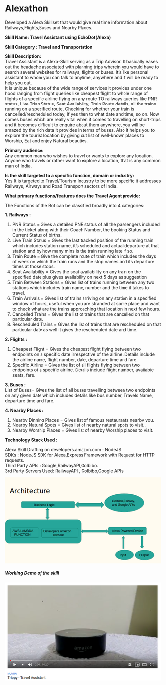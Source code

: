 # Alexathon
Developed a Alexa Skillset that would give real time information about Railways,Flights,Buses and Nearby Places.


<b>Skill Name: Travel Assistant using EchoDot(Alexa)</b>



<b>Skill Category : Travel and Transportation</b>


<b>Skill Description:</b><br>
Travel Assistant is a Alexa-Skill serving as a Trip Advisor. It basically eases out the headache associated with planning trips wherein you would have to search several websites for railways, flights or buses. It’s like personal assistant to whom you can talk to anytime, anywhere and it will be ready to help you out.<br>
It is unique because of the wide range of services it provides under one hood ranging from flight queries like cheapest flight to whole range of flights of a specific airline flying on any route TO railways queries like PNR status, Live Trian Status, Seat Availability, Train Route details, all the trains running on a specified route, Checking for whether your train is cancelled/rescheduled today, If yes then to what date and time, so on. Now comes buses which are really vital when it comes to travelling on short-trips and it becomes difficult to enquire about them anywhere, you will be amazed by the rich data it provides in terms of buses. Also it helps you to explore the tourist location by giving out list of well-known places to Worship, Eat and enjoy Natural beauties.<br>

<b>Primary audience: </b><br>
Any common man who wishes to travel or wants to explore any location. Anyone who travels or rather want to explore a location, that is any common man of India.


<b>Is the skill targeted to a specific function, domain or industry: </b><br>
Yes It is targeted to Travel/Tourism Industry to be more specific it addresses Railways, Airways and Road Transport sectors of India.

<b>What primary functions/features does the Travel Agent provide:</b><br>

The Functions of the Bot can be classified broadly into 4 categories:


<b>1. Railways :</b>

1.	PNR Status = Gives a detailed PNR status of all the passengers included in the ticket along with their Coach Number, the booking Status and Current Status of births.
2.	Live Train Status = Gives the last tracked position of the running train which includes station name, it’s scheduled and actual departure at that station and by how many mins is the train running late if so.
3.	Train Route = Give the complete route of train which includes the days of week on which the train runs and the stop names and its departure times at those stops.
4.	Seat Availability = Gives the seat availability on any train on the specified date plus gives availability on next 5 days as suggestion
5.	Train Between Stations = Gives list of trains running between any two stations which includes train name, number and the time it takes to travel.
6.	Train Arrivals = Gives list of trains arriving on any station in a specified window of hours, useful when you are stranded at some place and want to check what are the trains approaching that location in next few hours.
7.	Cancelled Trains = Gives the list of trains that are cancelled on that particular date.
8.	Rescheduled Trains = Gives the list of trains that are rescheduled on that particular date as well it gives the rescheduled date and time.


<b>2. Flights :</b>
1.	Cheapest Flight = Gives the cheapest flight flying between two endpoints on a specific date irrespective of the airline. Details include the airline name, flight number, date, departure time and fare.
2.	Specific Airline = Gives the list of all flights flying between two endpoints of a specific airline. Details include flight number, available seats, fare.


<b>3. Buses :</b><br>
List of Buses= Gives the list of all buses travelling between two endpoints on any given date which includes details like bus number, Travels Name, departure time and fare.


<b>4. Nearby Places :</b>

1.	Nearby Dinning Places = Gives list of famous restaurants nearby you.
2.	Nearby Natural Spots = Gives list of nearby natural spots to visit..
3.	Nearby Worship Places = Gives list of nearby Worship places to visit.



<b>Technology Stack Used :</b>

Alexa Skill Drafting on developers.amazon.com : NodeJS<br>
SDKs : NodeJS SDK for Alexa,Express Framework with Request for HTTP requests.<br>
Third Party APIs : Google,RailwayAPI,GoIbibo. <br>
3rd Party Servers Used: RailwayAPI , GoIbibo,Google APIs.<br>

![archi-DB0](https://github.com/amitabh27/Alexathon/blob/master/REST%20Server/archi.png)<br>

<h5> Working Demo of the skill </h5>

[![Watch the video](https://github.com/amitabh27/Alexathon/blob/master/REST%20Server/demo.png)](https://www.youtube.com/watch?v=EP5G0mf56pA&t=94s)
